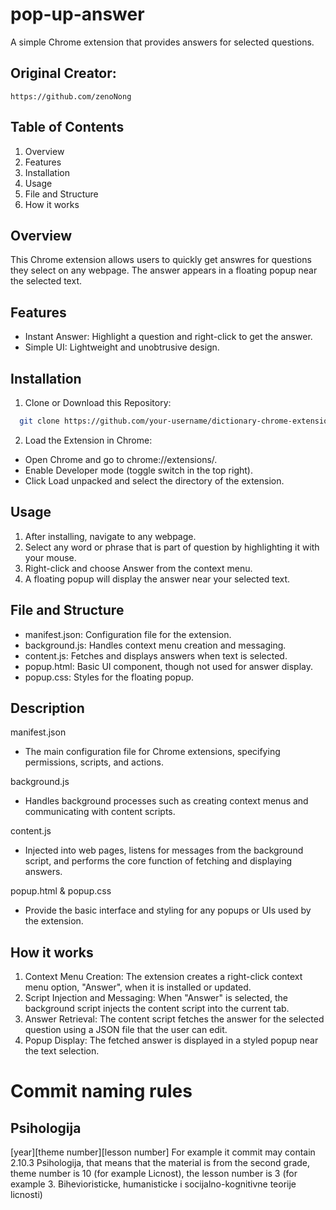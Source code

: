 # pop-up-answer

A simple Chrome extension that provides answers for selected questions.

## Original Creator:
```
https://github.com/zenoNong
```

## Table of Contents

 1. Overview
 2. Features
 3. Installation
 4. Usage
 5. File and Structure
 6. How it works

## Overview

This Chrome extension allows users to quickly get answres for questions they select on any webpage. The answer appears in a floating popup near the selected text.
## Features

- Instant Answer: Highlight a question and right-click to get the answer.
- Simple UI: Lightweight and unobtrusive design.


## Installation

1. Clone or Download this Repository:

```bash
  git clone https://github.com/your-username/dictionary-chrome-extension.git

```
2. Load the Extension in Chrome:
- Open Chrome and go to chrome://extensions/.
- Enable Developer mode (toggle switch in the top right).
- Click Load unpacked and select the directory of the extension.
    
## Usage

1. After installing, navigate to any webpage.
2. Select any word or phrase that is part of question by highlighting it with your mouse.
3. Right-click and choose Answer from the context menu.
4. A floating popup will display the answer near your selected text.


## File and Structure

- manifest.json: Configuration file for the extension.
- background.js: Handles context menu creation and messaging.
- content.js: Fetches and displays answers when text is selected.
- popup.html: Basic UI component, though not used for answer display.
- popup.css: Styles for the floating popup.


## Description

manifest.json

- The main configuration file for Chrome extensions, specifying permissions, scripts, and actions.

background.js
- Handles background processes such as creating context menus and communicating with content scripts.

content.js
- Injected into web pages, listens for messages from the background script, and performs the core function of fetching and displaying answers.

popup.html & popup.css
- Provide the basic interface and styling for any popups or UIs used by the extension.
## How it works
1. Context Menu Creation: The extension creates a right-click context menu option, "Answer", when it is installed or updated.
2. Script Injection and Messaging: When "Answer" is selected, the background script injects the content script into the current tab.
3. Answer Retrieval: The content script fetches the answer for the selected question using a JSON file that the user can edit.
4. Popup Display: The fetched answer is displayed in a styled popup near the text selection.
# Commit naming rules
## Psihologija
[year][theme number][lesson number]
For example it commit may contain 2.10.3 Psihologija, that means that the material is from the second grade, theme number is 10 (for example Licnost), the lesson number is 3 (for example 3. Bihevioristicke, humanisticke i socijalno-kognitivne teorije licnosti)
